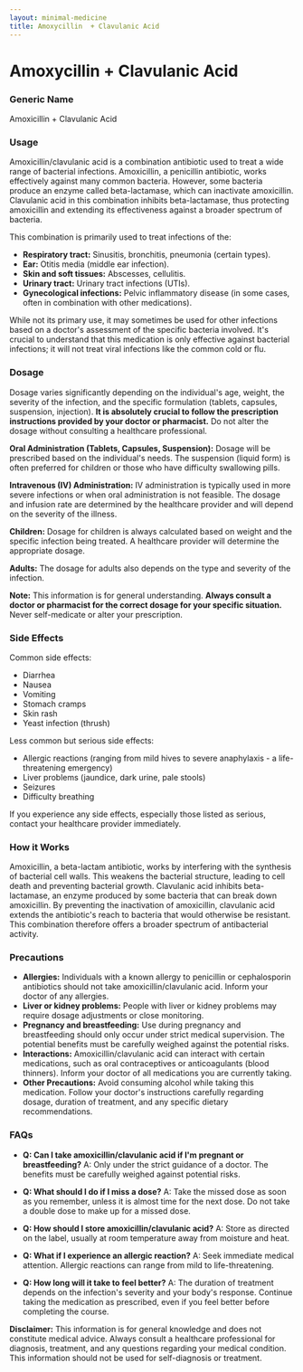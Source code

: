 ```yaml
---
layout: minimal-medicine
title: Amoxycillin  + Clavulanic Acid
---
```


# Amoxycillin  + Clavulanic Acid
### Generic Name
Amoxicillin + Clavulanic Acid

### Usage

Amoxicillin/clavulanic acid is a combination antibiotic used to treat a wide range of bacterial infections.  Amoxicillin, a penicillin antibiotic, works effectively against many common bacteria. However, some bacteria produce an enzyme called beta-lactamase, which can inactivate amoxicillin. Clavulanic acid in this combination inhibits beta-lactamase, thus protecting amoxicillin and extending its effectiveness against a broader spectrum of bacteria.

This combination is primarily used to treat infections of the:

* **Respiratory tract:**  Sinusitis, bronchitis, pneumonia (certain types).
* **Ear:** Otitis media (middle ear infection).
* **Skin and soft tissues:** Abscesses, cellulitis.
* **Urinary tract:**  Urinary tract infections (UTIs).
* **Gynecological infections:** Pelvic inflammatory disease (in some cases, often in combination with other medications).


While not its primary use, it may sometimes be used for other infections based on a doctor's assessment of the specific bacteria involved.  It's crucial to understand that this medication is only effective against bacterial infections; it will not treat viral infections like the common cold or flu.

### Dosage

Dosage varies significantly depending on the individual's age, weight, the severity of the infection, and the specific formulation (tablets, capsules, suspension, injection).  **It is absolutely crucial to follow the prescription instructions provided by your doctor or pharmacist.**  Do not alter the dosage without consulting a healthcare professional.

**Oral Administration (Tablets, Capsules, Suspension):**  Dosage will be prescribed based on the individual's needs.  The suspension (liquid form) is often preferred for children or those who have difficulty swallowing pills.

**Intravenous (IV) Administration:**  IV administration is typically used in more severe infections or when oral administration is not feasible.  The dosage and infusion rate are determined by the healthcare provider and will depend on the severity of the illness.

**Children:** Dosage for children is always calculated based on weight and the specific infection being treated.  A healthcare provider will determine the appropriate dosage.

**Adults:** The dosage for adults also depends on the type and severity of the infection.  

**Note:**  This information is for general understanding.  **Always consult a doctor or pharmacist for the correct dosage for your specific situation.**  Never self-medicate or alter your prescription.

### Side Effects

Common side effects:

* Diarrhea
* Nausea
* Vomiting
* Stomach cramps
* Skin rash
* Yeast infection (thrush)

Less common but serious side effects:

* Allergic reactions (ranging from mild hives to severe anaphylaxis - a life-threatening emergency)
* Liver problems (jaundice, dark urine, pale stools)
* Seizures
* Difficulty breathing


If you experience any side effects, especially those listed as serious, contact your healthcare provider immediately.

### How it Works

Amoxicillin, a beta-lactam antibiotic, works by interfering with the synthesis of bacterial cell walls. This weakens the bacterial structure, leading to cell death and preventing bacterial growth.  Clavulanic acid inhibits beta-lactamase, an enzyme produced by some bacteria that can break down amoxicillin. By preventing the inactivation of amoxicillin, clavulanic acid extends the antibiotic's reach to bacteria that would otherwise be resistant.  This combination therefore offers a broader spectrum of antibacterial activity.


### Precautions

* **Allergies:**  Individuals with a known allergy to penicillin or cephalosporin antibiotics should not take amoxicillin/clavulanic acid.  Inform your doctor of any allergies.
* **Liver or kidney problems:**  People with liver or kidney problems may require dosage adjustments or close monitoring.
* **Pregnancy and breastfeeding:**  Use during pregnancy and breastfeeding should only occur under strict medical supervision.  The potential benefits must be carefully weighed against the potential risks.
* **Interactions:**  Amoxicillin/clavulanic acid can interact with certain medications, such as oral contraceptives or anticoagulants (blood thinners).  Inform your doctor of all medications you are currently taking.
* **Other Precautions:**  Avoid consuming alcohol while taking this medication. Follow your doctor's instructions carefully regarding dosage, duration of treatment, and any specific dietary recommendations.


### FAQs

* **Q: Can I take amoxicillin/clavulanic acid if I'm pregnant or breastfeeding?**  A: Only under the strict guidance of a doctor. The benefits must be carefully weighed against potential risks.

* **Q: What should I do if I miss a dose?** A: Take the missed dose as soon as you remember, unless it is almost time for the next dose.  Do not take a double dose to make up for a missed dose.

* **Q: How should I store amoxicillin/clavulanic acid?** A: Store as directed on the label, usually at room temperature away from moisture and heat.

* **Q: What if I experience an allergic reaction?** A: Seek immediate medical attention. Allergic reactions can range from mild to life-threatening.

* **Q:  How long will it take to feel better?** A: The duration of treatment depends on the infection's severity and your body's response.  Continue taking the medication as prescribed, even if you feel better before completing the course.


**Disclaimer:** This information is for general knowledge and does not constitute medical advice. Always consult a healthcare professional for diagnosis, treatment, and any questions regarding your medical condition.  This information should not be used for self-diagnosis or treatment.
